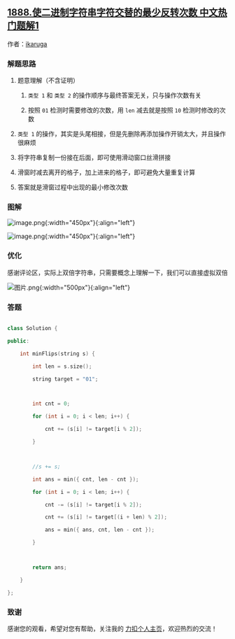 ## [1888.使二进制字符串字符交替的最少反转次数 中文热门题解1](https://leetcode.cn/problems/minimum-number-of-flips-to-make-the-binary-string-alternating/solutions/100000/minimum-number-of-flips-by-ikaruga-lu32)

作者：[ikaruga](https://leetcode.cn/u/ikaruga)
### 解题思路
1. 题意理解（不含证明）
    1. `类型 1` 和 `类型 2` 的操作顺序与最终答案无关，只与操作次数有关
    2. 按照 `01` 检测时需要修改的次数，用 `len` 减去就是按照 `10` 检测时修改的次数
2. `类型 1` 的操作，其实是头尾相接，但是先删除再添加操作开销太大，并且操作很麻烦
3. 将字符串复制一份接在后面，即可使用滑动窗口丝滑拼接
4. 滑窗时减去离开的格子，加上进来的格子，即可避免大量重复计算
5. 答案就是滑窗过程中出现的最小修改次数

### 图解																	
![image.png](https://pic.leetcode-cn.com/1622954368-mYYfsH-image.png){:width="450px"}{:align="left"}


![image.png](https://pic.leetcode-cn.com/1622954760-RKCEWE-image.png){:width="450px"}{:align="left"}


### 优化
感谢评论区，实际上双倍字符串，只需要概念上理解一下，我们可以直接虚拟双倍

![图片.png](https://pic.leetcode-cn.com/1623201068-dXtdeI-%E5%9B%BE%E7%89%87.png){:width="500px"}{:align="left"}



### 答题
```C++ []
class Solution {
public:
    int minFlips(string s) {
        int len = s.size();
        string target = "01";

        int cnt = 0;
        for (int i = 0; i < len; i++) {
            cnt += (s[i] != target[i % 2]);
        }

        //s += s;
        int ans = min({ cnt, len - cnt });
        for (int i = 0; i < len; i++) {
            cnt -= (s[i] != target[i % 2]);
            cnt += (s[i] != target[(i + len) % 2]);
            ans = min({ ans, cnt, len - cnt });
        }

        return ans;
    }
};
```

### 致谢

感谢您的观看，希望对您有帮助，关注我的 [力扣个人主页](https://leetcode-cn.com/u/ikaruga/)，欢迎热烈的交流！  